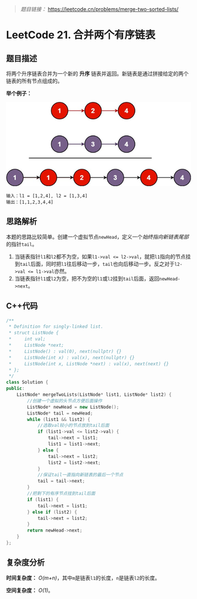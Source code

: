 > *题目链接：* https://leetcode.cn/problems/merge-two-sorted-lists/

# LeetCode 21. 合并两个有序链表

## 题目描述

将两个升序链表合并为一个新的 **升序** 链表并返回。新链表是通过拼接给定的两个链表的所有节点组成的。

**举个例子：**

![](../../pic/lc-0021-01.png)

```
输入：l1 = [1,2,4], l2 = [1,3,4]
输出：[1,1,2,3,4,4]
```

## 思路解析

本题的思路比较简单。创建一个虚拟节点`newHead`，定义一个*始终指向新链表尾部*的指针`tail`。

1. 当链表指针`l1`和`l2`都不为空，如果`l1->val <= l2->val`，就把`l1`指向的节点挂到`tail`后面，同时把`l1`往后移动一步，`tail`也向后移动一步。反之对于`l2->val <= l1->val`亦然。
2. 当链表指针`l1`或`l2`为空，把不为空的`l1`或`l2`挂到`tail`后面，返回`newHead->next`。

## C++代码

```cpp
/**
 * Definition for singly-linked list.
 * struct ListNode {
 *     int val;
 *     ListNode *next;
 *     ListNode() : val(0), next(nullptr) {}
 *     ListNode(int x) : val(x), next(nullptr) {}
 *     ListNode(int x, ListNode *next) : val(x), next(next) {}
 * };
 */
class Solution {
public:
    ListNode* mergeTwoLists(ListNode* list1, ListNode* list2) {
        //创建一个虚拟的头节点方便后面操作
        ListNode* newHead = new ListNode();
        ListNode* tail = newHead;
        while (list1 && list2) {
            //选取val较小的节点放到tail后面
            if (list1->val <= list2->val) {
                tail->next = list1;
                list1 = list1->next;
            } else {
                tail->next = list2;
                list2 = list2->next;
            }
            //保证tail一直指向新链表的最后一个节点
            tail = tail->next;
        }
        //把剩下的有序节点挂到tail后面
        if (list1) {
            tail->next = list1;
        } else if (list2) {
            tail->next = list2;
        }
        return newHead->next;
    }
};
```

## 复杂度分析

**时间复杂度：** *O(m+n)*，其中`m`是链表`l1`的长度，`n`是链表`l2`的长度。

**空间复杂度：** *O(1)*。
